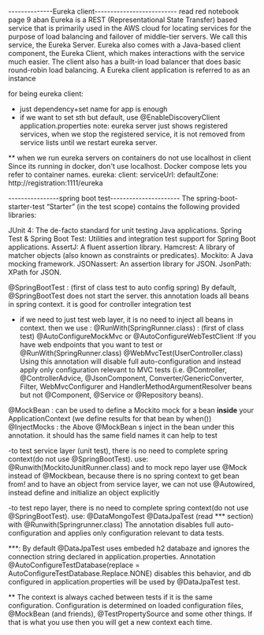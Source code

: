  --------------Eureka client--------------------------
read red notebook page 9 aban
Eureka is a REST (Representational State Transfer) based service that is primarily used in the AWS cloud for locating
 services for the purpose of load balancing and failover of middle-tier servers. We call this service, the Eureka Server.
  Eureka also comes with a Java-based client component, the Eureka Client, which makes interactions with the service 
  much easier. The client also has a built-in load balancer that does basic round-robin load balancing. 
  A Eureka client application is referred to as an instance

for being eureka client:
- just dependency+set name for app is enough
- if we want to set sth but default, use
@EnableDiscoveryClient
application.properties
note: eureka server just shows registered services, when we stop the registered service, it is not removed from service lists until 
we restart eureka server. 

** when we run eureka servers on containers do not use localhost in client
Since its running in docker, don't use localhost. Docker compose lets you refer to container names.
eureka:
  client:
    serviceUrl:
      defaultZone: http://registration:1111/eureka


----------------spring boot test----------------------
The spring-boot-starter-test “Starter” (in the test scope) contains the following provided libraries:

JUnit 4: The de-facto standard for unit testing Java applications.
Spring Test & Spring Boot Test: Utilities and integration test support for Spring Boot applications.
AssertJ: A fluent assertion library.
Hamcrest: A library of matcher objects (also known as constraints or predicates).
Mockito: A Java mocking framework.
JSONassert: An assertion library for JSON.
JsonPath: XPath for JSON.


@SpringBootTest : (first of class test to auto config spring) By default, @SpringBootTest does not start the server. this annotation loads
all beans in spring context. it is good for controller integration test
- if we need to just test web layer, it is no need to inject all beans in context. then we use :
@RunWith(SpringRunner.class) : (first of class test)
@AutoConfigureMockMvc or @AutoConfigureWebTestClient  :If you have web endpoints that you want to test 
or 
@RunWith(SpringRunner.class) 
@WebMvcTest(UserController.class)
Using this annotation will disable full auto-configuration and instead apply only configuration relevant to MVC tests 
(i.e. @Controller, @ControllerAdvice, @JsonComponent, Converter/GenericConverter, Filter, WebMvcConfigurer and HandlerMethodArgumentResolver beans but not @Component, @Service or @Repository beans).

@MockBean : can be used to define a Mockito mock for a bean **inside** your ApplicationContext (we define results for that bean by when())
@InjectMocks : the Above @MockBean s inject in the bean under this annotation. it should has the same field names
it can help to test

-to test service layer (unit test), there is no need to complete spring context(do not use @SpringBootTest). use:
@Runwith(MockitoJunitRunner.class)
and to mock repo layer use @Mock instead of @Mockbean, because there is no spring context to get bean from!
and to have an object from service layer, we can not use @Autowired, instead define and initialize an object explicitly

-to test repo layer, there is no need to complete spring context(do not use @SpringBootTest). use:
 @DataMongoTest 
 @DataJpaTest (read *** section)
 with @Runwith(Springrunner.class)
The annotation disables full auto-configuration and applies only configuration relevant to data tests. 

***:
By default @DataJpaTest uses embeded h2 databaze and ignores the connection string declared in application.properties. 
Annotation @AutoConfigureTestDatabase(replace = AutoConfigureTestDatabase.Replace.NONE) disables this behavior, 
and db configured in application.properties will be used by @DataJpaTest test.

** The context is always cached between tests if it is the same configuration. 
Configuration is determined on loaded configuration files, @MockBean (and friends), @TestPropertySource and some other things. 
If that is what you use then you will get a new context each time.  
